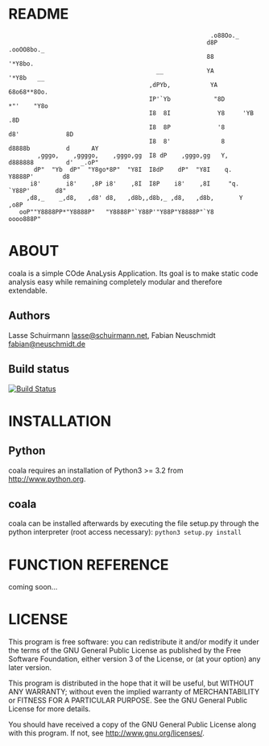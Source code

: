 README
======
```
                                                        .o88Oo._
                                                       d8P         .ooOO8bo._
                                                       88                  '*Y8bo.
                                         __            YA                      '*Y8b   __
                                       ,dPYb,           YA                        68o68**8Oo.
                                       IP'`Yb            "8D                       *"'    "Y8o
                                       I8  8I             Y8     'YB                       .8D
                                       I8  8P             '8               d8'             8D
                                       I8  8'              8       d8888b          d      AY
        ,gggo,    ,ggggo,    ,gggo,gg  I8 dP    ,gggo,gg   Y,     d888888         d'  _.oP"
       dP"  "Yb  dP"  "Y8go*8P"  "Y8I  I8dP    dP"  "Y8I    q.    Y8888P'        d8
      i8'       i8'    ,8P i8'    ,8I  I8P    i8'    ,8I     "q.  `Y88P'       d8"
     ,d8,_    _,d8,   ,d8' d8,   ,d8b,,d8b,_ ,d8,   ,d8b,       Y           ,o8P
   ooP""Y8888PP*"Y8888P"   "Y8888P"`Y88P'"Y88P"Y8888P"`Y8            oooo888P"
```

ABOUT
=====
coala is a simple COde AnaLysis Application. Its goal is to make static
code analysis easy while remaining completely modular and therefore
extendable.

Authors
-------
Lasse Schuirmann  <lasse@schuirmann.net>, Fabian Neuschmidt <fabian@neuschmidt.de>

Build status
------------
[![Build Status](https://travis-ci.org/sils1297/coala.svg?branch=newer)](https://travis-ci.org/sils1297/coala)

INSTALLATION
============
Python
------
coala requires an installation of Python3 >= 3.2 from http://www.python.org.

coala
-----
coala can be installed afterwards by executing the file setup.py through
the python interpreter (root access necessary):
```python3 setup.py install```

FUNCTION REFERENCE
==================
coming soon...

LICENSE
=======
This program is free software: you can redistribute it and/or modify
it under the terms of the GNU General Public License as published by
the Free Software Foundation, either version 3 of the License, or
(at your option) any later version.

This program is distributed in the hope that it will be useful,
but WITHOUT ANY WARRANTY; without even the implied warranty of
MERCHANTABILITY or FITNESS FOR A PARTICULAR PURPOSE. See the
GNU General Public License for more details.

You should have received a copy of the GNU General Public License
along with this program.  If not, see <http://www.gnu.org/licenses/>.
